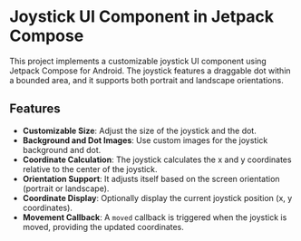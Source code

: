 # Joystick UI Component in Jetpack Compose

This project implements a customizable joystick UI component using Jetpack Compose for Android. 
The joystick features a draggable dot within a bounded area, and it supports both portrait and landscape orientations. 

## Features
- **Customizable Size**: Adjust the size of the joystick and the dot.
- **Background and Dot Images**: Use custom images for the joystick background and dot.
- **Coordinate Calculation**: The joystick calculates the x and y coordinates relative to the center of the joystick.
- **Orientation Support**: It adjusts itself based on the screen orientation (portrait or landscape).
- **Coordinate Display**: Optionally display the current joystick position (x, y coordinates).
- **Movement Callback**: A `moved` callback is triggered when the joystick is moved, providing the updated coordinates.


